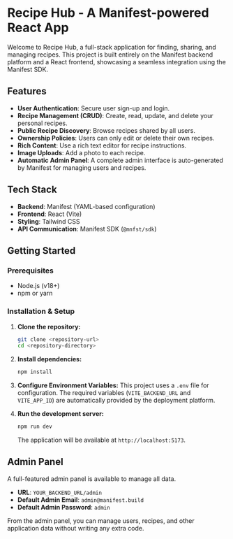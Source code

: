 # Recipe Hub - A Manifest-powered React App

Welcome to Recipe Hub, a full-stack application for finding, sharing, and managing recipes. This project is built entirely on the Manifest backend platform and a React frontend, showcasing a seamless integration using the Manifest SDK.

## Features

- **User Authentication**: Secure user sign-up and login.
- **Recipe Management (CRUD)**: Create, read, update, and delete your personal recipes.
- **Public Recipe Discovery**: Browse recipes shared by all users.
- **Ownership Policies**: Users can only edit or delete their own recipes.
- **Rich Content**: Use a rich text editor for recipe instructions.
- **Image Uploads**: Add a photo to each recipe.
- **Automatic Admin Panel**: A complete admin interface is auto-generated by Manifest for managing users and recipes.

## Tech Stack

- **Backend**: Manifest (YAML-based configuration)
- **Frontend**: React (Vite)
- **Styling**: Tailwind CSS
- **API Communication**: Manifest SDK (`@mnfst/sdk`)

## Getting Started

### Prerequisites

- Node.js (v18+)
- npm or yarn

### Installation & Setup

1.  **Clone the repository:**
    ```bash
    git clone <repository-url>
    cd <repository-directory>
    ```

2.  **Install dependencies:**
    ```bash
    npm install
    ```

3.  **Configure Environment Variables:**
    This project uses a `.env` file for configuration. The required variables (`VITE_BACKEND_URL` and `VITE_APP_ID`) are automatically provided by the deployment platform.

4.  **Run the development server:**
    ```bash
    npm run dev
    ```
    The application will be available at `http://localhost:5173`.

## Admin Panel

A full-featured admin panel is available to manage all data.

- **URL**: `YOUR_BACKEND_URL/admin`
- **Default Admin Email**: `admin@manifest.build`
- **Default Admin Password**: `admin`

From the admin panel, you can manage users, recipes, and other application data without writing any extra code.
